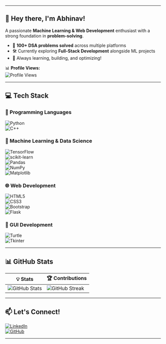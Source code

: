 
---

## **🚀 Hey there, I'm Abhinav!**  
A passionate **Machine Learning & Web Development** enthusiast with a strong foundation in **problem-solving**.  

- 📌 **100+ DSA problems solved** across multiple platforms  
- 🛠 Currently exploring **Full-Stack Development** alongside ML projects  
- 🎯 Always learning, building, and optimizing!  

📊 **Profile Views:**  
![Profile Views](https://komarev.com/ghpvc/?username=abhinav23122021234&color=blue)  

---

## **💻 Tech Stack**  
### **📌 Programming Languages**  
![Python](https://img.shields.io/badge/Python-3776AB?style=for-the-badge&logo=python&logoColor=white)  
![C++](https://img.shields.io/badge/C++-00599C?style=for-the-badge&logo=cplusplus&logoColor=white)  

### **🤖 Machine Learning & Data Science**  
![TensorFlow](https://img.shields.io/badge/TensorFlow-FF6F00?style=for-the-badge&logo=tensorflow&logoColor=white)  
![scikit-learn](https://img.shields.io/badge/Scikit--learn-F7931E?style=for-the-badge&logo=scikitlearn&logoColor=white)  
![Pandas](https://img.shields.io/badge/Pandas-150458?style=for-the-badge&logo=pandas&logoColor=white)  
![NumPy](https://img.shields.io/badge/Numpy-013243?style=for-the-badge&logo=numpy&logoColor=white)  
![Matplotlib](https://img.shields.io/badge/Matplotlib-11557C?style=for-the-badge&logo=plotly&logoColor=white)  

### **🌐 Web Development**  
![HTML5](https://img.shields.io/badge/HTML5-E34F26?style=for-the-badge&logo=html5&logoColor=white)  
![CSS3](https://img.shields.io/badge/CSS3-1572B6?style=for-the-badge&logo=css3&logoColor=white)  
![Bootstrap](https://img.shields.io/badge/Bootstrap-563D7C?style=for-the-badge&logo=bootstrap&logoColor=white)  
![Flask](https://img.shields.io/badge/Flask-000000?style=for-the-badge&logo=flask&logoColor=white)  

### **🎨 GUI Development**  
![Turtle](https://img.shields.io/badge/Turtle-00A693?style=for-the-badge&logo=python&logoColor=white)  
![Tkinter](https://img.shields.io/badge/Tkinter-FFCA28?style=for-the-badge&logo=python&logoColor=black)  

---

## **📊 GitHub Stats**  
| 💡 Stats | 🏆 Contributions |  
|----------|----------------|  
| ![GitHub Stats](https://github-readme-stats.vercel.app/api?username=abhinav23122021234&show_icons=true&theme=dark) | ![GitHub Streak](https://github-readme-streak-stats.herokuapp.com/?user=abhinav23122021234&theme=dark) |  

---

## **📫 Let's Connect!**  
[![LinkedIn](https://img.shields.io/badge/LinkedIn-0077B5?style=for-the-badge&logo=linkedin&logoColor=white)](https://www.linkedin.com/in/abhinav-sharma-4876b1282)  
[![GitHub](https://img.shields.io/badge/GitHub-181717?style=for-the-badge&logo=github&logoColor=white)](https://github.com/abhinav23122021234)  

---

